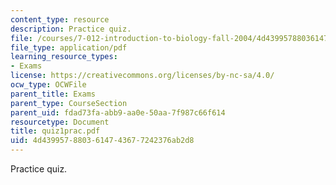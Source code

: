 ```yaml
---
content_type: resource
description: Practice quiz.
file: /courses/7-012-introduction-to-biology-fall-2004/4d4399578803614743677242376ab2d8_quiz1prac.pdf
file_type: application/pdf
learning_resource_types:
- Exams
license: https://creativecommons.org/licenses/by-nc-sa/4.0/
ocw_type: OCWFile
parent_title: Exams
parent_type: CourseSection
parent_uid: fdad73fa-abb9-aa0e-50aa-7f987c66f614
resourcetype: Document
title: quiz1prac.pdf
uid: 4d439957-8803-6147-4367-7242376ab2d8
---
```

Practice quiz.